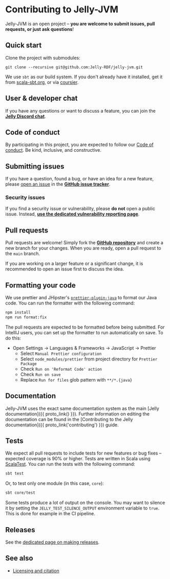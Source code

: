 # Contributing to Jelly-JVM

Jelly-JVM is an open project – **you are welcome to submit issues, pull requests, or just ask questions**!

## Quick start

Clone the project with submodules:

```
git clone --recursive git@github.com:Jelly-RDF/jelly-jvm.git
```

We use `sbt` as our build system. If you don't already have it installed, get it from [scala-sbt.org](https://www.scala-sbt.org/1.x/docs/Setup.html), or via [coursier](https://get-coursier.io/).

## User & developer chat

If you have any questions or want to discuss a feature, you can join the **[Jelly Discord chat](https://discord.gg/A8sN5XwVa5)**.

## Code of conduct

By participating in this project, you are expected to follow our [Code of conduct](./code_of_conduct.md). Be kind, inclusive, and constructive.

## Submitting issues

If you have a question, found a bug, or have an idea for a new feature, please [open an issue](https://github.com/Jelly-RDF/jelly-jvm/issues/new/choose) in the **[GitHub issue tracker](https://github.com/Jelly-RDF/jelly-jvm/issues)**.

### Security issues

If you find a security issue or vulnerability, please **do not** open a public issue. Instead, **[use the dedicated vulnerability reporting page](https://github.com/Jelly-RDF/jelly-jvm/security)**.

## Pull requests

Pull requests are welcome! Simply fork the **[GitHub repository](https://github.com/Jelly-RDF/jelly-jvm)** and create a new branch for your changes. When you are ready, open a pull request to the `main` branch.

If you are working on a larger feature or a significant change, it is recommended to open an issue first to discuss the idea.

## Formatting your code

We use prettier and JHipster's [`prettier-plugin-java`](https://github.com/jhipster/prettier-java) to format our Java code. You can run the formatter with the following command:

```bash
npm install
npm run format:fix
```

The pull requests are expected to be formatted before being submitted. For IntellIJ users, you can set up the formatter to run automatically on save. To do this:

- Open Settings -> Languages & Frameworks -> JavaScript -> Prettier
    - Select `Manual Prettier configuration`
    - Select `node_modules/prettier` from project directory for `Prettier Package`
    - Check `Run on 'Reformat Code' action`
    - Check `Run on save`
    - Replace `Run for files` glob pattern with `**/*.{java}`

## Documentation

Jelly-JVM uses the exact same documentation system as the main [Jelly documentation]({{ proto_link() }}). Further information on editing the documentation can be found in the [Contributing to the Jelly documentation]({{ proto_link('contributing') }}) guide.

## Tests

We expect all pull requests to include tests for new features or bug fixes – expected coverage is 90% or higher. Tests are written in Scala using [ScalaTest](https://www.scalatest.org/). You can run the tests with the following command:

```bash
sbt test
```

Or, to test only one module (in this case, `core`):

```bash
sbt core/test
```

Some tests produce a lot of output on the console. You may want to silence it by setting the `JELLY_TEST_SILENCE_OUTPUT` environment variable to `true`. This is done for example in the CI pipeline.

## Releases

See the [dedicated page on making releases](releases.md).

## See also

- [Licensing and citation](../licensing.md)
